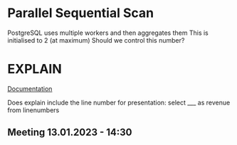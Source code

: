 # Parallel Sequential Scan

PostgreSQL uses multiple workers and then aggregates them
This is initialised to 2 (at maximum)
Should we control this number?

# EXPLAIN

[Documentation](https://www.postgresql.org/docs/current/sql-explain.html)

Does explain include the line number for presentation: select ___ as revenue from linenumbers






## Meeting 13.01.2023 - 14:30

